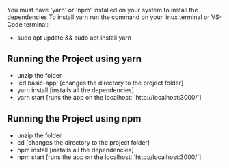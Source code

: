 You must have 'yarn' or 'npm' installed on your system to install the dependencies
To install yarn run the command on your linux terminal or VS-Code terminal:

- sudo apt update && sudo apt install yarn

## Running the Project using yarn

- unzip the folder
- 'cd basic-app' [changes the directory to the project folder]
- yarn install [installs all the dependencies]
- yarn start [runs the app on the localhost: 'http://localhost:3000/']

## Running the Project using npm

- unzip the folder
- cd <Project-Folder-Name> [changes the directory to the project folder]
- npm install [installs all the dependencies]
- npm start [runs the app on the localhost: 'http://localhost:3000/']
